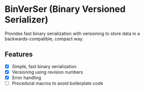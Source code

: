 # BinVerSer (Binary Versioned Serializer)

Provides fast binary serialization with versioning to store data in a backwards-compatible, compact way.



## Features
- [x] Simple, fast binary serialization
- [x] Versioning using revision numbers
- [x] Error handling
- [ ] Procedural macros to avoid boilerplate code